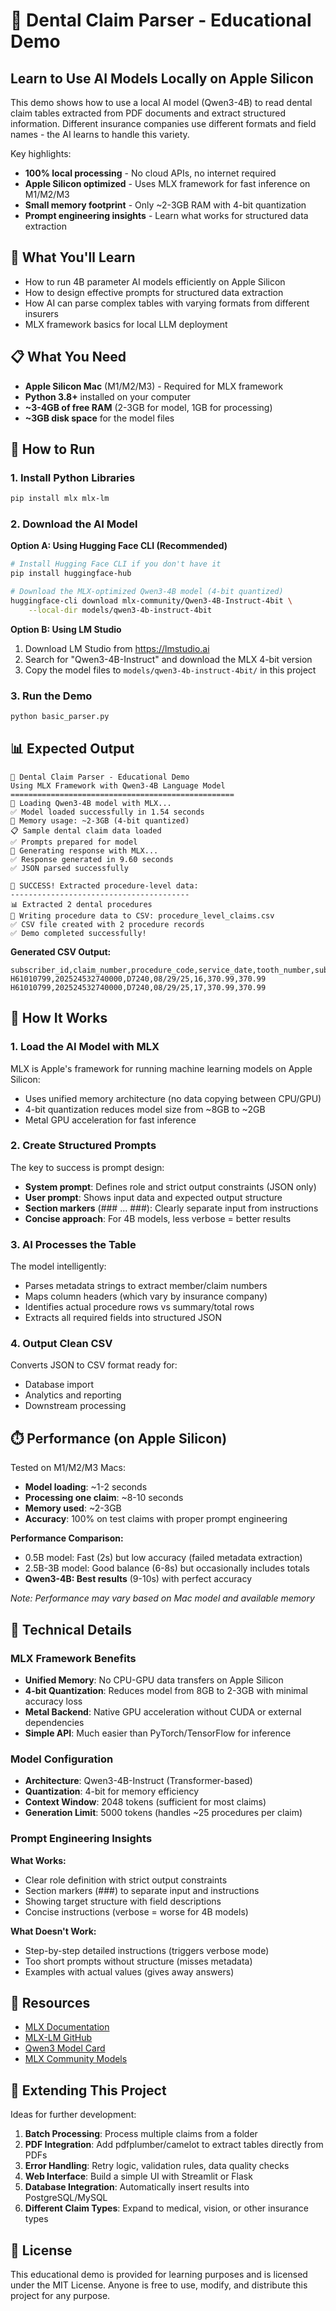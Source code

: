 # 🏥 Dental Claim Parser - Educational Demo

## Learn to Use AI Models Locally on Apple Silicon

This demo shows how to use a local AI model (Qwen3-4B) to read dental claim tables extracted from PDF documents and extract structured information. Different insurance companies use different formats and field names - the AI learns to handle this variety.

Key highlights:
- **100% local processing** - No cloud APIs, no internet required
- **Apple Silicon optimized** - Uses MLX framework for fast inference on M1/M2/M3
- **Small memory footprint** - Only ~2-3GB RAM with 4-bit quantization
- **Prompt engineering insights** - Learn what works for structured data extraction

## 🎯 What You'll Learn

- How to run 4B parameter AI models efficiently on Apple Silicon
- How to design effective prompts for structured data extraction
- How AI can parse complex tables with varying formats from different insurers
- MLX framework basics for local LLM deployment

## 📋 What You Need

- **Apple Silicon Mac** (M1/M2/M3) - Required for MLX framework
- **Python 3.8+** installed on your computer
- **~3-4GB of free RAM** (2-3GB for model, 1GB for processing)
- **~3GB disk space** for the model files

## 🚀 How to Run

### 1. Install Python Libraries
```bash
pip install mlx mlx-lm
```

### 2. Download the AI Model

**Option A: Using Hugging Face CLI (Recommended)**
```bash
# Install Hugging Face CLI if you don't have it
pip install huggingface-hub

# Download the MLX-optimized Qwen3-4B model (4-bit quantized)
huggingface-cli download mlx-community/Qwen3-4B-Instruct-4bit \
    --local-dir models/qwen3-4b-instruct-4bit
```

**Option B: Using LM Studio**
1. Download LM Studio from https://lmstudio.ai
2. Search for "Qwen3-4B-Instruct" and download the MLX 4-bit version
3. Copy the model files to `models/qwen3-4b-instruct-4bit/` in this project

### 3. Run the Demo
```bash
python basic_parser.py
```

## 📊 Expected Output

```
🏥 Dental Claim Parser - Educational Demo
Using MLX Framework with Qwen3-4B Language Model
==================================================
🤖 Loading Qwen3-4B model with MLX...
✅ Model loaded successfully in 1.54 seconds
💾 Memory usage: ~2-3GB (4-bit quantized)
📋 Sample dental claim data loaded
✅ Prompts prepared for model
🧠 Generating response with MLX...
✅ Response generated in 9.60 seconds
✅ JSON parsed successfully

🎉 SUCCESS! Extracted procedure-level data:
----------------------------------------
📊 Extracted 2 dental procedures
📝 Writing procedure data to CSV: procedure_level_claims.csv
✅ CSV file created with 2 procedure records
✅ Demo completed successfully!
```

**Generated CSV Output:**
```csv
subscriber_id,claim_number,procedure_code,service_date,tooth_number,submitted_amount,plan_paid_amount
H61010799,202524532740000,D7240,08/29/25,16,370.99,370.99
H61010799,202524532740000,D7240,08/29/25,17,370.99,370.99
```

## 🧠 How It Works

### 1. Load the AI Model with MLX
MLX is Apple's framework for running machine learning models on Apple Silicon:
- Uses unified memory architecture (no data copying between CPU/GPU)
- 4-bit quantization reduces model size from ~8GB to ~2GB
- Metal GPU acceleration for fast inference

### 2. Create Structured Prompts
The key to success is prompt design:
- **System prompt**: Defines role and strict output constraints (JSON only)
- **User prompt**: Shows input data and expected output structure
- **Section markers** (### ... ###): Clearly separate input from instructions
- **Concise approach**: For 4B models, less verbose = better results

### 3. AI Processes the Table
The model intelligently:
- Parses metadata strings to extract member/claim numbers
- Maps column headers (which vary by insurance company)
- Identifies actual procedure rows vs summary/total rows
- Extracts all required fields into structured JSON

### 4. Output Clean CSV
Converts JSON to CSV format ready for:
- Database import
- Analytics and reporting
- Downstream processing

## ⏱️ Performance (on Apple Silicon)

Tested on M1/M2/M3 Macs:

- **Model loading**: ~1-2 seconds
- **Processing one claim**: ~8-10 seconds  
- **Memory used**: ~2-3GB
- **Accuracy**: 100% on test claims with proper prompt engineering

**Performance Comparison:**
- 0.5B model: Fast (2s) but low accuracy (failed metadata extraction)
- 2.5B-3B model: Good balance (6-8s) but occasionally includes totals
- **Qwen3-4B: Best results** (9-10s) with perfect accuracy

*Note: Performance may vary based on Mac model and available memory*

## 🔧 Technical Details

### MLX Framework Benefits

- **Unified Memory**: No CPU-GPU data transfers on Apple Silicon
- **4-bit Quantization**: Reduces model from 8GB to 2-3GB with minimal accuracy loss
- **Metal Backend**: Native GPU acceleration without CUDA or external dependencies
- **Simple API**: Much easier than PyTorch/TensorFlow for inference

### Model Configuration

- **Architecture**: Qwen3-4B-Instruct (Transformer-based)
- **Quantization**: 4-bit for memory efficiency
- **Context Window**: 2048 tokens (sufficient for most claims)
- **Generation Limit**: 5000 tokens (handles ~25 procedures per claim)

### Prompt Engineering Insights

**What Works:**
- Clear role definition with strict output constraints
- Section markers (###) to separate input and instructions
- Showing target structure with field descriptions
- Concise instructions (verbose = worse for 4B models)

**What Doesn't Work:**
- Step-by-step detailed instructions (triggers verbose mode)
- Too short prompts without structure (misses metadata)
- Examples with actual values (gives away answers)


## 🔗 Resources

- [MLX Documentation](https://ml-explore.github.io/mlx/)
- [MLX-LM GitHub](https://github.com/ml-explore/mlx-lm)
- [Qwen3 Model Card](https://huggingface.co/Qwen)
- [MLX Community Models](https://huggingface.co/mlx-community)

## 🚧 Extending This Project

Ideas for further development:

1. **Batch Processing**: Process multiple claims from a folder
2. **PDF Integration**: Add pdfplumber/camelot to extract tables directly from PDFs
3. **Error Handling**: Retry logic, validation rules, data quality checks
4. **Web Interface**: Build a simple UI with Streamlit or Flask
5. **Database Integration**: Automatically insert results into PostgreSQL/MySQL
6. **Different Claim Types**: Expand to medical, vision, or other insurance types

## 📝 License

This educational demo is provided for learning purposes and is licensed under the MIT License. Anyone is free to use, modify, and distribute this project for any purpose. 
